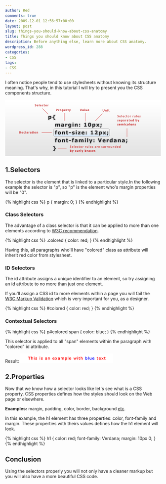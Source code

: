 ```yaml
---
author: Red
comments: true
date: 2009-12-01 12:56:57+00:00
layout: post
slug: things-you-should-know-about-css-anatomy
title: Things you should know about CSS anatomy
description: Before anything else, learn more about CSS anatomy.
wordpress_id: 288
categories:
- CSS
tags:
- CSS
---
```


I often notice people tend to use stylesheets without knowing its structure meaning. That's why, in this tutorial I will try to present you the CSS components structure.

[![CSS Structure ](/dist/uploads/2009/12/css-structure-anatomy.png)](http://www.red-team-design.com/things-you-should-know-about-css-anatomy)

<!-- more -->

## 1.Selectors

The selector is the element that is linked to a particular style.In the following example the selector is "p", so "p" is the element who's margin properties will be "0".

{% highlight css %}
p {
  margin: 0;
}
{% endhighlight %}    
    
### Class Selectors

The advantage of a class selector is that it can be applied to more than one elements according to [W3C recommendation](http://www.w3.org/TR/html401/struct/global.html#h-7.5.2).

{% highlight css %}
.colored {
  color: red;
}
{% endhighlight %}    
   
Having this, all paragraphs who'll have "colored" class as attribute will inherit red color from stylesheet.

### ID Selectors

The id attribute assigns a unique identifier to an element, so try assigning an id attribute to no more than just one element.

If you'll assign a CSS id to more elements within a page you will fail the [W3C Markup Validation](http://validator.w3.org/) which is very important for you, as a designer.

{% highlight css %}
#colored {
  color: red;
}
{% endhighlight %}    
 
### Contextual Selectors

{% highlight css %}
p#colored span {
  color: blue;
}
{% endhighlight %}

This selector is applied to all "span" elements within the paragraph with "colored" id attribute.

Result:
![blue-css-example](/dist/uploads/2009/12/blue-css-example.png)

## 2.Properties

Now that we know how a selector looks like let's see what is a CSS property. CSS properties defines how the styles should look on the Web page or elsewhere.

**Examples:** margin, padding, color, border, background [etc](http://htmlhelp.com/reference/css/properties.html).

In this example, the h1 element has three properties: color, font-family and margin. These properties with theirs values defines how the h1 element will look.

{% highlight css %}
h1 {
  color: red;
  font-family: Verdana;
  margin: 10px 0;
}
{% endhighlight %} 

## Conclusion

Using the selectors properly you will not only have a cleaner markup but you will also have a more beautiful CSS code.